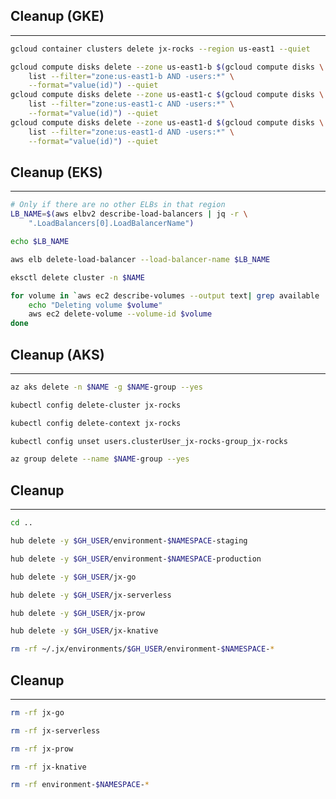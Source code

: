 <!--
doctl kubernetes cluster delete jx-rocks -f

# TODO: Remove the volumes
# doctl compute volume list -o json

# TODO: Remove the LB
-->
## Cleanup (GKE)

---

```bash
gcloud container clusters delete jx-rocks --region us-east1 --quiet

gcloud compute disks delete --zone us-east1-b $(gcloud compute disks \
    list --filter="zone:us-east1-b AND -users:*" \
    --format="value(id)") --quiet
gcloud compute disks delete --zone us-east1-c $(gcloud compute disks \
    list --filter="zone:us-east1-c AND -users:*" \
    --format="value(id)") --quiet
gcloud compute disks delete --zone us-east1-d $(gcloud compute disks \
    list --filter="zone:us-east1-d AND -users:*" \
    --format="value(id)") --quiet
```


## Cleanup (EKS)

---

```bash
# Only if there are no other ELBs in that region
LB_NAME=$(aws elbv2 describe-load-balancers | jq -r \
    ".LoadBalancers[0].LoadBalancerName")

echo $LB_NAME

aws elb delete-load-balancer --load-balancer-name $LB_NAME

eksctl delete cluster -n $NAME

for volume in `aws ec2 describe-volumes --output text| grep available | awk '{print $8}'`; do 
    echo "Deleting volume $volume"
    aws ec2 delete-volume --volume-id $volume
done
```


## Cleanup (AKS)

---

```bash
az aks delete -n $NAME -g $NAME-group --yes

kubectl config delete-cluster jx-rocks

kubectl config delete-context jx-rocks

kubectl config unset users.clusterUser_jx-rocks-group_jx-rocks

az group delete --name $NAME-group --yes
```


## Cleanup

---

```bash
cd ..

hub delete -y $GH_USER/environment-$NAMESPACE-staging

hub delete -y $GH_USER/environment-$NAMESPACE-production

hub delete -y $GH_USER/jx-go

hub delete -y $GH_USER/jx-serverless

hub delete -y $GH_USER/jx-prow

hub delete -y $GH_USER/jx-knative

rm -rf ~/.jx/environments/$GH_USER/environment-$NAMESPACE-*
```


## Cleanup

---

```bash
rm -rf jx-go

rm -rf jx-serverless

rm -rf jx-prow

rm -rf jx-knative

rm -rf environment-$NAMESPACE-*
```

